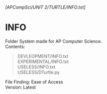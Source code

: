 *[APCompSci/UNIT 2/TURTLE/INFO.txt]*


# INFO #
Folder System made for AP Computer Science.  
Contents:  
>DEVLEOPMENT/INFO.txt  
>EXPERIMENTAL/INFO.txt  
>USELESS/INFO.txt  
>USELESS/DTurtle.py  


File Finding: Ease of Access  
Version: Latest  
